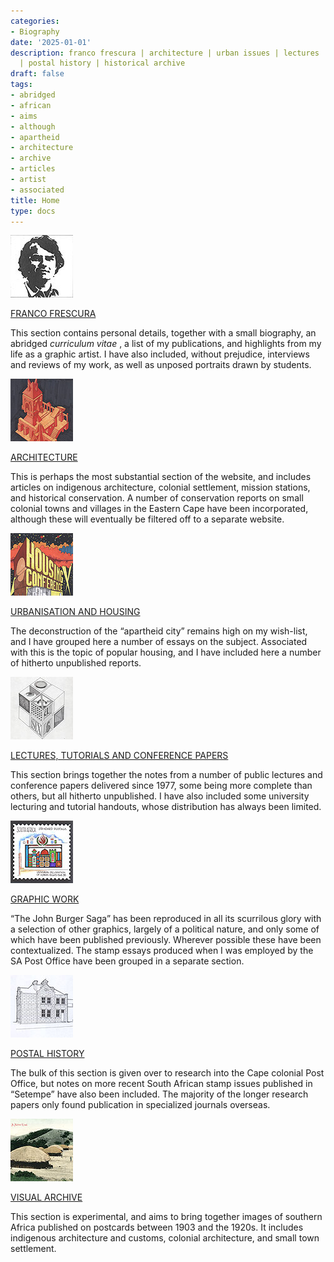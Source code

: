 ```yaml
---
categories:
- Biography
date: '2025-01-01'
description: franco frescura | architecture | urban issues | lectures | graphic work
  | postal history | historical archive
draft: false
tags:
- abridged
- african
- aims
- although
- apartheid
- architecture
- archive
- articles
- artist
- associated
title: Home
type: docs
---
```


![portrait-FF](/images/portrait-FF.jpg)

[FRANCO FRESCURA](franco-full-biography.html)

This section contains personal details, together with a small biography, an abridged _curriculum vitae_ , a list of my publications, and highlights from my life as a graphic artist. I have also included, without prejudice, interviews and reviews of my work, as well as unposed portraits drawn by students.

![architecture-icon](/images/architecture-icon.jpg)

[ARCHITECTURE](architecture-index.html)

This is perhaps the most substantial section of the website, and includes articles on indigenous architecture, colonial settlement, mission stations, and historical conservation. A number of conservation reports on small colonial towns and villages in the Eastern Cape have been incorporated, although these will eventually be filtered off to a separate website.

![urban-issues](/images/urban-issues.jpg)

[URBANISATION AND HOUSING](urbanisation-housing-index.html)

The deconstruction of the “apartheid city” remains high on my wish-list, and I have grouped here a number of essays on the subject. Associated with this is the topic of popular housing, and I have included here a number of hitherto unpublished reports.

![teachers](/images/teachers.jpg)

[LECTURES, TUTORIALS AND CONFERENCE PAPERS](lectures-main-index.html)

This section brings together the notes from a number of public lectures and conference papers delivered since 1977, some being more complete than others, but all hitherto unpublished. I have also included some university lecturing and tutorial handouts, whose distribution has always been limited.

![standard-postage](/images/standard-postage.jpg)

[GRAPHIC WORK](graphic-work-index.html)

“The John Burger Saga” has been reproduced in all its scurrilous glory with a selection of other graphics, largely of a political nature, and only some of which have been published previously. Wherever possible these have been contextualized. The stamp essays produced when I was employed by the SA Post Office have been grouped in a separate section. 

![conservation](/images/conservation.jpg)

[POSTAL HISTORY](postal-history-index.html)[](postal-archives.htm)

The bulk of this section is given over to research into the Cape colonial Post Office, but notes on more recent South African stamp issues published in “Setempe” have also been included. The majority of the longer research papers only found publication in specialized journals overseas.

![native-kraal](/images/native-kraal.jpg)

[VISUAL ARCHIVE](visual-archive-index.htm)

This section is experimental, and aims to bring together images of southern Africa published on postcards between 1903 and the 1920s. It includes indigenous architecture and customs, colonial architecture, and small town settlement.